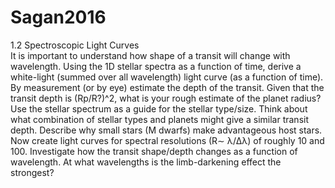 # Sagan2016

1.2 Spectroscopic Light Curves  
It is important to understand how shape of a transit will change with wavelength. Using the 1D
stellar spectra as a function of time, derive a white-light (summed over all wavelength) light curve
(as a function of time). By measurement (or by eye) estimate the depth of the transit. Given that
the transit depth is (Rp/R?)^2, what is your rough estimate of the planet radius? Use the stellar
spectrum as a guide for the stellar type/size. Think about what combination of stellar types and
planets might give a similar transit depth. Describe why small stars (M dwarfs) make advantageous
host stars. Now create light curves for spectral resolutions (R∼ λ/∆λ) of roughly 10 and 100.
Investigate how the transit shape/depth changes as a function of wavelength. At what wavelengths
is the limb-darkening effect the strongest?
